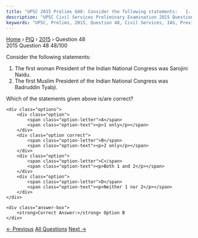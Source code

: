 ```yaml
---
title: "UPSC 2015 Prelims Q48: Consider the following statements:   1. The first woman Pres..."
description: "UPSC Civil Services Preliminary Examination 2015 Question 48 with options and answer"
keywords: "UPSC, Prelims, 2015, Question 48, Civil Services, IAS, Previous Year Questions"
---
```


<nav class="breadcrumb">
    <a href="../../">Home</a>
    <span>›</span>
    <a href="../">PIQ</a>
    <span>›</span>
    <a href="./">2015</a>
    <span>›</span>
    <span>Question 48</span>
</nav>

<div class="question-header">
    <div class="question-meta">
        <span class="year-badge">2015</span>
        <span class="question-number">Question 48</span>
        <span class="progress">48/100</span>
    </div>
    <div class="progress-bar">
        <div class="progress-fill" style="width: 48.0%"></div>
    </div>
</div>

<div class="question-content">
    <div class="question-text">
        <p>Consider the following statements:</p>
<ol>
<li>The first woman President of the Indian National Congress was Sarojini Naidu.</li>
<li>The first Muslim President of the Indian National Congress was Badruddin Tyabji.</li>
</ol>
<p>Which of the statements given above is/are correct?</p>
    </div>
    
    <div class="options">
        <div class="option">
            <span class="option-letter">A</span>
            <span class="option-text"><p>1 only</p></span>
        </div>
        <div class="option correct">
            <span class="option-letter">B</span>
            <span class="option-text"><p>2 only</p></span>
        </div>
        <div class="option">
            <span class="option-letter">C</span>
            <span class="option-text"><p>Both 1 and 2</p></span>
        </div>
        <div class="option">
            <span class="option-letter">D</span>
            <span class="option-text"><p>Neither 1 nor 2</p></span>
        </div>
    </div>

    <div class="answer-box">
        <strong>Correct Answer:</strong> Option B
    </div>
</div>

<div class="question-nav">
    <a href="../q047-who-of-the-following-founded-a-new-city-on-the-sou/" class="nav-btn prev">← Previous</a>
    <a href="../" class="nav-btn center">All Questions</a>
    <a href="../q049-which-of-the-statements-regarding-green-climate-fu/" class="nav-btn next">Next →</a>
</div>
